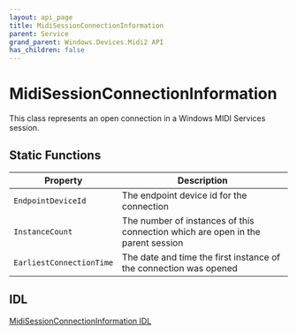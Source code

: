 ```yaml
---
layout: api_page
title: MidiSessionConnectionInformation
parent: Service
grand_parent: Windows.Devices.Midi2 API
has_children: false
---
```


# MidiSessionConnectionInformation

This class represents an open connection in a Windows MIDI Services session. 

## Static Functions

| Property | Description |
|---|---|
| `EndpointDeviceId` | The endpoint device id for the connection |
| `InstanceCount` | The number of instances of this connection which are open in the parent session |
| `EarliestConnectionTime` | The date and time the first instance of the connection was opened |

## IDL

[MidiSessionConnectionInformation IDL](https://github.com/microsoft/MIDI/blob/main/src/api/Client/Midi2Client/MidiSessionConnectionInformation.idl)

